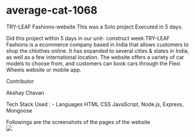 # average-cat-1068

TRY-LEAF Fashions-website This was a Solo project Executed in 5 days.

Did this project within 5 days in our unit- construct week.TRY-LEAF Fashions is a ecommerce company based in India that allows customers to shop the chlothes online. It has expanded to several cities & states in India, as well as a few international location. The website offers a variety of car models to choose from, and customers can book cars through the Flexi Wheels website or mobile app.


Contributor

Akshay Chavan

Tech Stack Used : - Languages HTML CSS JavaScript, Node.js, Express, Mongoose

Followings are the screenshots of the pages of the website
<br>
<img src="https://ibb.co/wR8JdZc">
